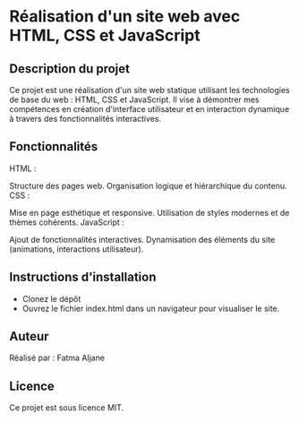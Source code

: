 # Réalisation d'un site web avec HTML, CSS et JavaScript

## Description du projet
Ce projet est une réalisation d'un site web statique utilisant les technologies de base du web : HTML, CSS et JavaScript. Il vise à démontrer mes compétences en création d'interface utilisateur et en interaction dynamique à travers des fonctionnalités interactives.

## Fonctionnalités
HTML :

Structure des pages web.
Organisation logique et hiérarchique du contenu.
CSS :

Mise en page esthétique et responsive.
Utilisation de styles modernes et de thèmes cohérents.
JavaScript :

Ajout de fonctionnalités interactives.
Dynamisation des éléments du site (animations, interactions utilisateur).

## Instructions d'installation
  - Clonez le dépôt 
  - Ouvrez le fichier index.html dans un navigateur pour visualiser le site.

## Auteur
Réalisé par : Fatma Aljane

## Licence
Ce projet est sous licence MIT.

